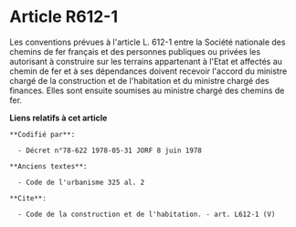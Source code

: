 # Article R612-1

Les conventions prévues à l'article L. 612-1 entre la Société nationale des chemins de fer français et des personnes
publiques ou privées les autorisant à construire sur les terrains appartenant à l'Etat et affectés au chemin de fer et à ses
dépendances doivent recevoir l'accord du ministre chargé de la construction et de l'habitation et du ministre chargé des
finances. Elles sont ensuite soumises au ministre chargé des chemins de fer.

**Liens relatifs à cet article**

	**Codifié par**:

	  - Décret n°78-622 1978-05-31 JORF 8 juin 1978

	**Anciens textes**:

	  - Code de l'urbanisme 325 al. 2

	**Cite**:

	  - Code de la construction et de l'habitation. - art. L612-1 (V)
